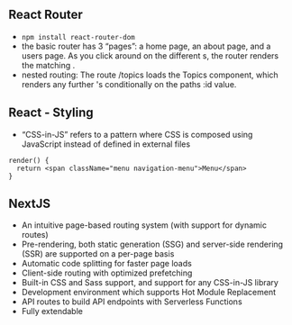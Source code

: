 ## React Router
 - `npm install react-router-dom`
 - the basic router has 3 “pages”: a home page, an about page, and a users page. As you click around on the different <Link>s, the router renders the matching <Route>.
 - nested routing: The route /topics loads the Topics component, which renders any further <Route>'s conditionally on the paths :id value.

## React - Styling
- “CSS-in-JS” refers to a pattern where CSS is composed using JavaScript instead of defined in external files
```
render() {
  return <span className="menu navigation-menu">Menu</span>
}
```

## NextJS
- An intuitive page-based routing system (with support for dynamic routes)
- Pre-rendering, both static generation (SSG) and server-side rendering (SSR) are supported on a per-page basis
- Automatic code splitting for faster page loads
- Client-side routing with optimized prefetching
- Built-in CSS and Sass support, and support for any CSS-in-JS library
- Development environment which supports Hot Module Replacement
- API routes to build API endpoints with Serverless Functions
- Fully extendable